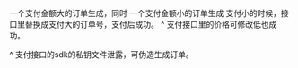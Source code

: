 一个支付金额大的订单生成，同时
一个支付金额小的订单生成
支付小的时候，接口里替换成支付大的订单号，支付后成功。
^
支付接口里的价格可修改低也成功。

^
支付接口的sdk的私钥文件泄露，可伪造生成订单。

